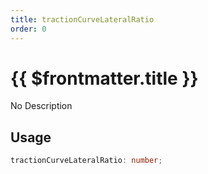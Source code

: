 ```yaml
---
title: tractionCurveLateralRatio
order: 0
---
```


# {{ $frontmatter.title }}

No Description

## Usage

```ts
tractionCurveLateralRatio: number;
```
